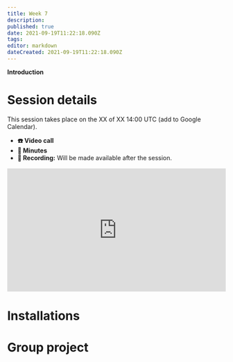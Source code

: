 ```yaml
---
title: Week 7
description: 
published: true
date: 2021-09-19T11:22:18.090Z
tags: 
editor: markdown
dateCreated: 2021-09-19T11:22:18.090Z
---
```


**Introduction**

# Session details
This session takes place on the XX of XX 14:00 UTC (add to Google Calendar).
- **☎️ Video call**
- **📝 Minutes**
- **🔴 Recording:** Will be made available after the session.

<div style="position: relative;padding-bottom: 56.25%;height: 0;margin-top:16px;">
  <iframe src="https://pitch.com/embed/781a0102-bf9b-47f5-8b05-0a4fad5a7c34" allow="fullscreen" allowfullscreen="" width="100%" height="100%" style="border:0;position: absolute;top: 0;left: 0;"></iframe>
</div>

# Installations

# Group project